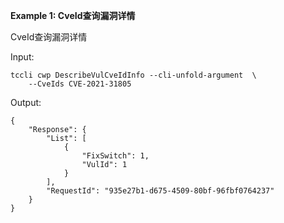 **Example 1: CveId查询漏洞详情**

CveId查询漏洞详情

Input: 

```
tccli cwp DescribeVulCveIdInfo --cli-unfold-argument  \
    --CveIds CVE-2021-31805
```

Output: 
```
{
    "Response": {
        "List": [
            {
                "FixSwitch": 1,
                "VulId": 1
            }
        ],
        "RequestId": "935e27b1-d675-4509-80bf-96fbf0764237"
    }
}
```

